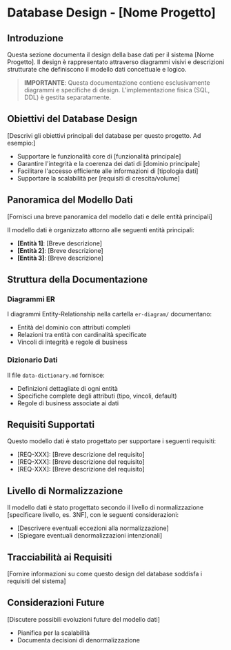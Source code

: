 # Database Design - [Nome Progetto]

## Introduzione

Questa sezione documenta il design della base dati per il sistema [Nome Progetto]. Il design è rappresentato attraverso diagrammi visivi e descrizioni strutturate che definiscono il modello dati concettuale e logico.

> **IMPORTANTE**: Questa documentazione contiene esclusivamente diagrammi e specifiche di design.
> L'implementazione fisica (SQL, DDL) è gestita separatamente.

## Obiettivi del Database Design

[Descrivi gli obiettivi principali del database per questo progetto. Ad esempio:]

- Supportare le funzionalità core di [funzionalità principale]
- Garantire l'integrità e la coerenza dei dati di [dominio principale]
- Facilitare l'accesso efficiente alle informazioni di [tipologia dati]
- Supportare la scalabilità per [requisiti di crescita/volume]

## Panoramica del Modello Dati

[Fornisci una breve panoramica del modello dati e delle entità principali]

Il modello dati è organizzato attorno alle seguenti entità principali:

- **[Entità 1]**: [Breve descrizione]
- **[Entità 2]**: [Breve descrizione]
- **[Entità 3]**: [Breve descrizione]

## Struttura della Documentazione

### Diagrammi ER

I diagrammi Entity-Relationship nella cartella `er-diagram/` documentano:
- Entità del dominio con attributi completi
- Relazioni tra entità con cardinalità specificate
- Vincoli di integrità e regole di business

### Dizionario Dati

Il file `data-dictionary.md` fornisce:
- Definizioni dettagliate di ogni entità
- Specifiche complete degli attributi (tipo, vincoli, default)
- Regole di business associate ai dati

## Requisiti Supportati

Questo modello dati è stato progettato per supportare i seguenti requisiti:

- [REQ-XXX]: [Breve descrizione del requisito]
- [REQ-XXX]: [Breve descrizione del requisito]
- [REQ-XXX]: [Breve descrizione del requisito]

## Livello di Normalizzazione

Il modello dati è stato progettato secondo il livello di normalizzazione [specificare livello, es. 3NF], con le seguenti considerazioni:

- [Descrivere eventuali eccezioni alla normalizzazione]
- [Spiegare eventuali denormalizzazioni intenzionali]

## Tracciabilità ai Requisiti

[Fornire informazioni su come questo design del database soddisfa i requisiti del sistema]

## Considerazioni Future

[Discutere possibili evoluzioni future del modello dati]
- Pianifica per la scalabilità
- Documenta decisioni di denormalizzazione
